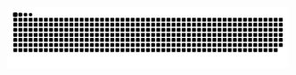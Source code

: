 ![github contribution grid snake animation](https://raw.githubusercontent.com/towindback/towindback/output/github-contribution-grid-snake.svg)
